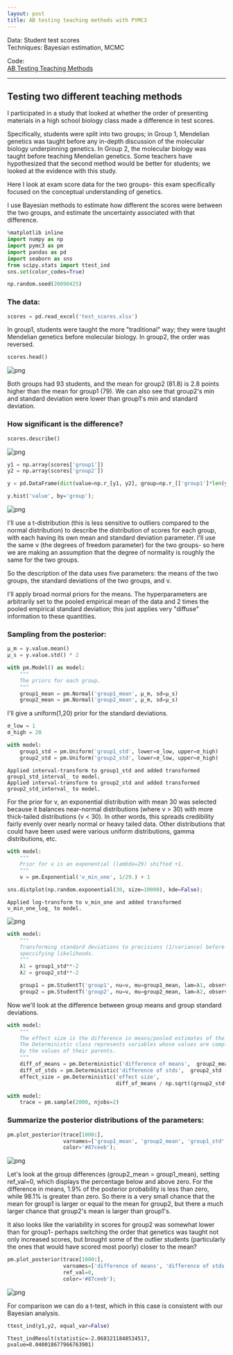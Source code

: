 ```yaml
---
layout: post
title: AB testing teaching methods with PYMC3  
---
```


Data: Student test scores  
Techniques: Bayesian estimation, MCMC

Code:  
[AB Testing Teaching Methods](https://github.com/JoomiK/AB-testing-teaching-methods/blob/master/AB_Testing_teaching_methods.ipynb)  

---


## Testing two different teaching methods  

I participated in a study that looked at whether the order of presenting materials in a high school biology class made a difference in test scores.

Specifically, students were split into two groups; in Group 1, Mendelian genetics was taught before any in-depth discussion of the molecular biology underpinning genetics. In Group 2, the molecular biology was taught before teaching Mendelian genetics. Some teachers have hypothesized that the second method would be better for students; we looked at the evidence with this study.

Here I look at exam score data for the two groups- this exam specifically focused on the conceptual understanding of genetics.

I use Bayesian methods to estimate how different the scores were between the two groups, and estimate the uncertainty associated with that difference.


```python
%matplotlib inline
import numpy as np
import pymc3 as pm
import pandas as pd
import seaborn as sns
from scipy.stats import ttest_ind
sns.set(color_codes=True)

np.random.seed(20090425)
```



### The data:


```python
scores = pd.read_excel('test_scores.xlsx')
```

In group1, students were taught the more "traditional" way; they were taught Mendelian genetics before molecular biology. In group2, the order was reversed.


```python
scores.head()
```


![png](/images/test_scores.png)


Both groups had 93 students, and the mean for group2 (81.8) is 2.8 points higher than the mean for group1 (79). We can also see that group2's min and standard deviation were lower than group1's min and standard deviation.

### How significant is the difference?


```python
scores.describe()
```


![png](/images/score_describe..png)


```python
y1 = np.array(scores['group1'])
y2 = np.array(scores['group2'])

y = pd.DataFrame(dict(value=np.r_[y1, y2], group=np.r_[['group1']*len(y1), ['group2']*len(y2)]))

y.hist('value', by='group');
```


![png](/images/output_10_0.png)


I'll use a t-distribution (this is less sensitive to outliers compared to the normal distribution) to describe the distribution of scores for each group, with each having its own mean and standard deviation parameter. I'll use the same ν (the degrees of freedom parameter) for the two groups- so here we are making an assumption that the degree of normality is roughly the same for the two groups.

So the description of the data uses five parameters: the means of the two groups, the standard deviations of the two groups, and ν.

I'll apply broad normal priors for the means. The hyperparameters are arbitrarily set to the pooled empirical mean of the data and 2 times the pooled empirical standard deviation; this just applies very "diffuse" information to these quantities.

### Sampling from the posterior:


```python
μ_m = y.value.mean()
μ_s = y.value.std() * 2

with pm.Model() as model:
    """
    The priors for each group.
    """
    group1_mean = pm.Normal('group1_mean', μ_m, sd=μ_s)
    group2_mean = pm.Normal('group2_mean', μ_m, sd=μ_s)
```

I'll give a uniform(1,20) prior for the standard deviations.


```python
σ_low = 1
σ_high = 20

with model:
    group1_std = pm.Uniform('group1_std', lower=σ_low, upper=σ_high)
    group2_std = pm.Uniform('group2_std', lower=σ_low, upper=σ_high)
```

    Applied interval-transform to group1_std and added transformed group1_std_interval_ to model.
    Applied interval-transform to group2_std and added transformed group2_std_interval_ to model.


For the prior for ν, an exponential distribution with mean 30 was selected because it balances near-normal distributions (where ν > 30) with more thick-tailed distributions (ν < 30). In other words, this spreads credibility fairly evenly over nearly normal or heavy tailed data. Other distributions that could have been used were various uniform distributions, gamma distributions, etc.


```python
with model:
    """
    Prior for ν is an exponential (lambda=29) shifted +1.
    """
    ν = pm.Exponential('ν_min_one', 1/29.) + 1

sns.distplot(np.random.exponential(30, size=10000), kde=False);
```

    Applied log-transform to ν_min_one and added transformed ν_min_one_log_ to model.



![png](/images/output_18_1.png)



```python
with model:
    """
    Transforming standard deviations to precisions (1/variance) before
    speccifying likelihoods.
    """
    λ1 = group1_std**-2
    λ2 = group2_std**-2

    group1 = pm.StudentT('group1', nu=ν, mu=group1_mean, lam=λ1, observed=y1)
    group2 = pm.StudentT('group2', nu=ν, mu=group2_mean, lam=λ2, observed=y2)
```

Now we'll look at the difference between group means and group standard deviations.


```python
with model:
    """
    The effect size is the difference in means/pooled estimates of the standard deviation.
    The Deterministic class represents variables whose values are completely determined
    by the values of their parents.
    """
    diff_of_means = pm.Deterministic('difference of means',  group2_mean - group1_mean)
    diff_of_stds = pm.Deterministic('difference of stds',  group2_std - group1_std)
    effect_size = pm.Deterministic('effect size',
                                   diff_of_means / np.sqrt((group2_std**2 + group1_std**2) / 2))


```


```python
with model:
    trace = pm.sample(2000, njobs=2)
```

### Summarize the posterior distributions of the parameters:


```python
pm.plot_posterior(trace[1000:],
                  varnames=['group1_mean', 'group2_mean', 'group1_std', 'group2_std', 'ν_min_one'],
                  color='#87ceeb');
```


![png](/images/output_24_0.png)


Let's look at the group differences (group2_mean = group1_mean), setting ref_val=0, which displays the percentage below and above zero. For the difference in means, 1.9% of the posterior probability is less than zero, while 98.1% is greater than zero. So there is a very small chance that the mean for group1 is larger or equal to the mean for group2, but there a much larger chance that group2's mean is larger than group1's.

It also looks like the variability in scores for group2 was somewhat lower than for group1- perhaps switching the order that genetics was taught not only increased scores, but brought some of the outlier students (particularly the ones that would have scored most poorly) closer to the mean?


```python
pm.plot_posterior(trace[1000:],
                  varnames=['difference of means', 'difference of stds', 'effect size'],
                  ref_val=0,
                  color='#87ceeb');
```


![png](/images/output_26_0.png)


For comparison we can do a t-test, which in this case is consistent with our Bayesian analysis.


```python
ttest_ind(y1,y2, equal_var=False)
```




    Ttest_indResult(statistic=-2.0683211848534517, pvalue=0.040018677966763901)

